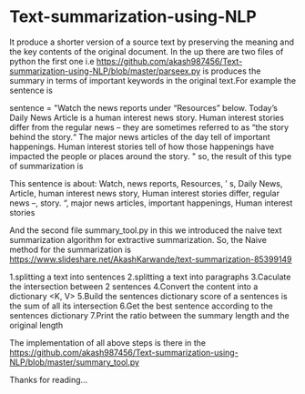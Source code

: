 # Text-summarization-using-NLP
It produce a shorter version of a source text by preserving the meaning and the key contents of the original document.
In the up there are two files of python the first one i.e https://github.com/akash987456/Text-summarization-using-NLP/blob/master/parseex.py is produces the summary in terms of important keywords in the original text.For example the sentence is

sentence = "Watch the news reports under “Resources” below. Today’s Daily News Article is a human interest news story. Human interest stories differ from the regular news – they are sometimes referred to as “the story behind the story.“ The major news articles of the day tell of important happenings. Human interest stories tell of how those happenings have impacted the people or places around the story. "
so, the result of this type of summarization is 


This sentence is about: Watch, news reports, Resources, ’ s, Daily News, Article, human interest news story, Human interest stories differ, regular news –, story. “, major news articles, important happenings, Human interest stories


And the second file summary_tool.py in this we introduced the naive text summarization algorithm for extractive summarization. So, the Naive method for the summarization is
https://www.slideshare.net/AkashKarwande/text-summarization-85399149


 1.splitting a text into sentences
 2.splitting a text into paragraphs
 3.Caculate the intersection between 2 sentences
 4.Convert the content into a dictionary <K, V>
 5.Build the sentences dictionary score of a sentences is the sum of all its intersection
 6.Get the best sentence according to the sentences dictionary
 7.Print the ratio between the summary length and the original length

The implementation of all above steps is there in the https://github.com/akash987456/Text-summarization-using-NLP/blob/master/summary_tool.py



Thanks for reading...
